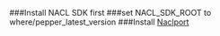 ###Install NACL SDK first
###set NACL_SDK_ROOT to where/pepper_latest_version
###Install [Naclport](http://code.google.com/p/naclports/wiki/HowTo_Checkout?tm=4)